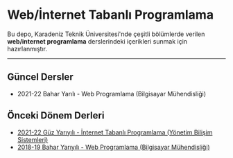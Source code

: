# Web/İnternet Tabanlı Programlama


Bu depo, Karadeniz Teknik Üniversitesi'nde çeşitli bölümlerde verilen **web/internet programlama** derslerindeki içerikleri sunmak için hazırlanmıştır.

---

## Güncel Dersler
* 2021-22 Bahar Yarılı - Web Programlama (Bilgisayar Mühendisliği)

## Önceki Dönem Derleri
* [2021-22 Güz Yarıyılı - İnternet Tabanlı Programlama (Yönetim Bilişim Sistemleri)](ybs-21g.md)
* [2018-19 Bahar Yarıyılı - Web Programlama (Bilgisayar Mühendisliği)](ceng-19b.md)